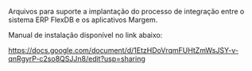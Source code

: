 Arquivos para suporte a implantação do processo de integração entre o sistema ERP FlexDB e os aplicativos Margem.

Manual de instalação disponível no link abaixo:

https://docs.google.com/document/d/1EtzHDoVrqmFUHtZmWsJSY-v-qnRgyrP-c2so8QSJJn8/edit?usp=sharing
